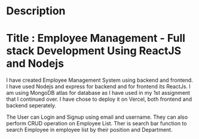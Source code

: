 # Description 

# Title : Employee Management - Full stack Development Using ReactJS and Nodejs

I have created Employee Management System using backend and frontend. I have used Nodejs and express for backend and for frontend its ReactJs. I am using MongoDB atlas for database as I have used in my 1st assignment that I continued over. I have chose to deploy it on Vercel, both frontend and backend seperately. 

The User can Login and Signup using email and username. They can also perform CRUD operation on Employee List. Ther is search bar function to search Employee in employee list by their position and Department. 